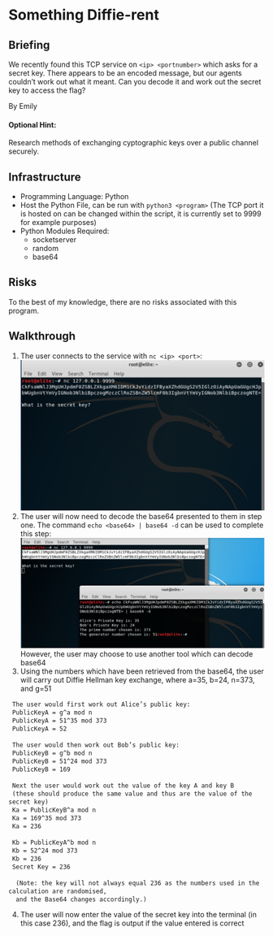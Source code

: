 
# Something Diffie-rent

## Briefing
We recently found this TCP service on `<ip> <portnumber>` which asks for a secret key. There appears to be an encoded message, but our agents couldn’t work out what it meant.  Can you decode it and work out the secret key to access the flag?

By Emily

#### Optional Hint:
Research methods of exchanging cyptographic keys over a public channel securely.

## Infrastructure
* Programming Language: Python
* Host the Python File, can be run with `python3 <program>`
   (The TCP port it is hosted on can be changed within the script, it is currently set to 9999 for example purposes)
* Python Modules Required:
  * socketserver
  * random
  * base64
## Risks
To the best of my knowledge, there are no risks associated with this program.
## Walkthrough
1. The user connects to the service with `nc <ip> <port>`:
 ![](WalkthroughImage1.png)
1. The user will now need to decode the base64 presented to them in step one. The command `echo <base64> | base64 -d` can be used to complete this step:
 ![](WalkthroughImage2.png)
 However, the user may choose to use another tool which can decode base64
1. Using the numbers which have been retrieved from the base64, the user will carry out Diffie Hellman key exchange, where a=35, b=24, n=373, and g=51
```
 The user would first work out Alice’s public key:
 PublicKeyA = g^a mod n
 PublicKeyA = 51^35 mod 373
 PublicKeyA = 52
 
 The user would then work out Bob’s public key:
 PublicKeyB = g^b mod n
 PublicKeyB = 51^24 mod 373
 PublicKeyB = 169
 
 Next the user would work out the value of the key A and key B 
 (these should produce the same value and thus are the value of the secret key)
 Ka = PublicKeyB^a mod n
 Ka = 169^35 mod 373
 Ka = 236
 
 Kb = PublicKeyA^b mod n
 Kb = 52^24 mod 373
 Kb = 236
 Secret Key = 236
 
  (Note: the key will not always equal 236 as the numbers used in the calculation are randomised, 
  and the Base64 changes accordingly.)
```
4. The user will now enter the value of the secret key into the terminal (in this case 236), and the flag is output if the value entered is correct
